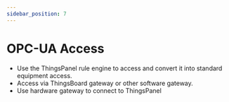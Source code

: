```yaml
---
sidebar_position: 7
---
```


# OPC-UA Access

* Use the ThingsPanel rule engine to access and convert it into standard equipment access.
* Access via ThingsBoard gateway or other software gateway.
* Use hardware gateway to connect to ThingsPanel